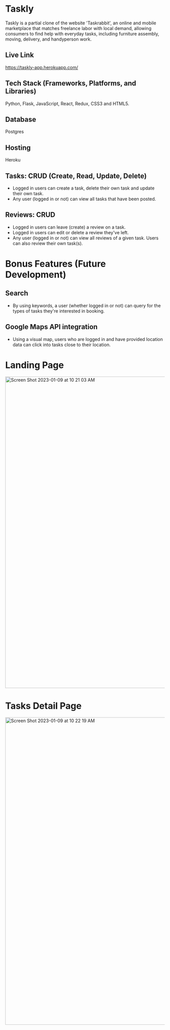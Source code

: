 # Taskly

Taskly is a partial clone of the website 'Taskrabbit', an online and mobile marketplace that matches freelance labor with local demand, allowing consumers to find help with everyday tasks, including furniture assembly, moving, delivery, and handyperson work. 

## Live Link
https://taskly-app.herokuapp.com/

## Tech Stack (Frameworks, Platforms, and Libraries)
Python, Flask, JavaScript, React, Redux, CSS3 and HTML5.

## Database
Postgres

## Hosting
Heroku

## Tasks: CRUD (Create, Read, Update, Delete)

* Logged in users can create a task, delete their own task and update their own task. 
* Any user (logged in or not) can view all tasks that have been posted.

## Reviews: CRUD
* Logged in users can leave (create) a review on a task. 
* Logged in users can edit or delete a review they've left. 
* Any user (logged in or not) can view all reviews of a given task. Users can also review their own task(s).

# Bonus Features (Future Development)

## Search
* By using keywords, a user (whether logged in or not) can query for the types of tasks they're interested in booking.

## Google Maps API integration
* Using a visual map, users who are logged in and have provided location data can click into tasks close to their location.

# Landing Page
<img width="981" alt="Screen Shot 2023-01-09 at 10 21 03 AM" src="https://user-images.githubusercontent.com/107960217/211356328-f102fa37-28ab-4d7d-9ece-cac08cd8de39.png">

# Tasks Detail Page
<img width="968" alt="Screen Shot 2023-01-09 at 10 22 19 AM" src="https://user-images.githubusercontent.com/107960217/211356533-e60a26a8-d7e5-4b7f-a189-bb02fed8b117.png">


